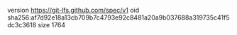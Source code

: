 version https://git-lfs.github.com/spec/v1
oid sha256:af7d92e18a13cb709b7c4793e92c8481a20a9b037688a319735c41f5dc3c3618
size 1764
